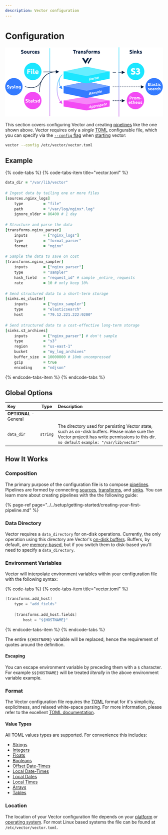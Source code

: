 ```yaml
---
description: Vector configuration
---
```


<!---
!!!WARNING!!!!

This file is autogenerated! Please do not manually edit this file.
Instead, please modify the contents of `dist/config/schema.toml`.
-->


# Configuration

![](../../.gitbook/assets/configure.svg)

This section covers configuring Vector and creating [pipelines](../../about/concepts.md#pipelines) like the one shown above. Vector requires only a _single_ [TOML](https://github.com/toml-lang/toml) configurable file, which you can specify via the [`--config` flag](../administration/starting.md#options) when [starting](../administration/starting.md) vector:

```bash
vector --config /etc/vector/vector.toml
```

## Example

{% code-tabs %}
{% code-tabs-item title="vector.toml" %}
```coffeescript
data_dir = "/var/lib/vector"

# Ingest data by tailing one or more files
[sources.nginx_logs]
    type         = "file"
    path         = "/var/log/nginx*.log"
    ignore_older = 86400 # 1 day

# Structure and parse the data
[transforms.nginx_parser]
    inputs       = ["nginx_logs"]
    type         = "format_parser"
    format       = "nginx"

# Sample the data to save on cost
[transforms.nginx_sampler]
    inputs       = ["nginx_parser"]
    type         = "sampler"
    hash_field   = "request_id" # sample _entire_ requests
    rate         = 10 # only keep 10%

# Send structured data to a short-term storage
[sinks.es_cluster]
    inputs       = ["nginx_sampler"]
    type         = "elasticsearch"
    host         = "79.12.221.222:9200"

# Send structured data to a cost-effective long-term storage
[sinks.s3_archives]
    inputs       = ["nginx_parser"] # don't sample
    type         = "s3"
    region       = "us-east-1"
    bucket       = "my_log_archives"
    buffer_size  = 10000000 # 10mb uncompressed
    gzip         = true
    encoding     = "ndjson"
```
{% endcode-tabs-item %}
{% endcode-tabs %}

## Global Options

| Key  | Type  | Description |
| :--- | :---: | :---------- |
| **OPTIONAL** - General | | |
| `data_dir` | `string` | The directory used for persisting Vector state, such as on-disk buffers. Please make sure the Vector projectt has write permissions to this dir.<br />`no default` `example: "/var/lib/vector"` |

## How It Works

### Composition

The primary purpose of the configuration file is to compose [pipelines](../../about/concepts.md#pipelines). Pipelines are formed by connecting [sources](sources/), [transforms](transforms/), and [sinks](sinks/). You can learn more about creating pipelines with the the following guide:

{% page-ref page="../../setup/getting-started/creating-your-first-pipeline.md" %}

### Data Directory

Vector requires a `data_directory` for on-disk operations. Currently, the only operation using this directory are Vector's [on-disk buffers](sinks/buffer.md#on-disk). Buffers, by default, are [memory-based](sinks/buffer.md#in-memory), but if you switch them to disk-based you'll need to specify a `data_directory`.

### Environment Variables

Vector will interpolate environment variables within your configuration file with the following syntax:

{% code-tabs %}
{% code-tabs-item title="vector.toml" %}
```c
[transforms.add_host]
    type = "add_fields"
    
    [transforms.add_host.fields]
        host = "${HOSTNAME}"
```
{% endcode-tabs-item %}
{% endcode-tabs %}

The entire `${HOSTNAME}` variable will be replaced, hence the requirement of quotes around the definition.

#### Escaping

You can escape environment variable by preceding them with a `$` character. For example `$${HOSTNAME}` will be treated _literally_ in the above environment variable example.

### Format

The Vector configuration file requires the [TOML](https://github.com/toml-lang/toml#table-of-contents) format for it's simplicity, explicitness, and relaxed white-space parsing. For more information, please refer to the excellent [TOML documentation](https://github.com/toml-lang/toml#table-of-contents).

#### Value Types

All TOML values types are supported. For convenience this includes:

* [Strings](https://github.com/toml-lang/toml#string)
* [Integers](https://github.com/toml-lang/toml#integer)
* [Floats](https://github.com/toml-lang/toml#float)
* [Booleans](https://github.com/toml-lang/toml#boolean)
* [Offset Date-Times](https://github.com/toml-lang/toml#offset-date-time)
* [Local Date-Times](https://github.com/toml-lang/toml#local-date-time)
* [Local Dates](https://github.com/toml-lang/toml#local-date)
* [Local Times](https://github.com/toml-lang/toml#local-time)
* [Arrays](https://github.com/toml-lang/toml#array)
* [Tables](https://github.com/toml-lang/toml#table)

### Location

The location of your Vector configuration file depends on your [platform](../../setup/installation/platforms/) or [operating system](../../setup/installation/operating-systems/). For most Linux based systems the file can be found at `/etc/vector/vector.toml`.

